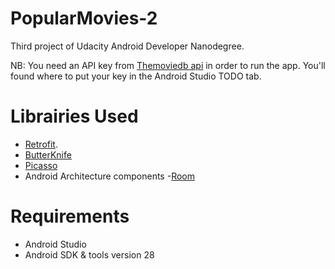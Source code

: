 # PopularMovies-2
Third project of Udacity Android Developer Nanodegree.



NB: You need an API key from [Themoviedb api](https://www.themoviedb.org/) in order to run the app. You'll found where to put your key in the Android Studio TODO tab.

# Librairies Used
* [Retrofit](https://square.github.io/retrofit/).
* [ButterKnife](jakewharton.github.io/butterknife/)
* [Picasso](square.github.io/picasso/)
* Android Architecture components                                                                                                        -[Room](https://developer.android.com/topic/libraries/architecture/room)

# Requirements
* Android Studio
* Android SDK & tools version 28
